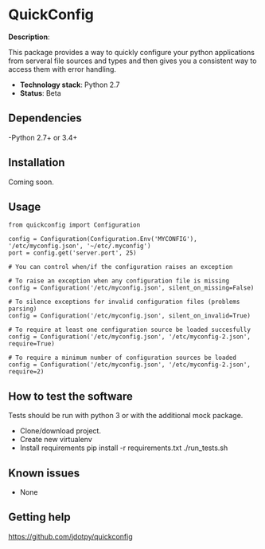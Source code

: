 # QuickConfig
 
**Description**: 

This package provides a way to quickly configure your python applications
from serveral file sources and types and then gives you a consistent way
to access them with error handling. 

  - **Technology stack**: Python 2.7
  - **Status**: Beta
 
## Dependencies

-Python 2.7+ or 3.4+
 
## Installation

Coming soon.
 
## Usage

	from quickconfig import Configuration

	config = Configuration(Configuration.Env('MYCONFIG'), '/etc/myconfig.json', '~/etc/.myconfig')
	port = config.get('server.port', 25)

	# You can control when/if the configuration raises an exception

	# To raise an exception when any configuration file is missing
	config = Configuration('/etc/myconfig.json', silent_on_missing=False)

	# To silence exceptions for invalid configuration files (problems parsing)
	config = Configuration('/etc/myconfig.json', silent_on_invalid=True)

	# To require at least one configuration source be loaded succesfully
	config = Configuration('/etc/myconfig.json', '/etc/myconfig-2.json', require=True)

	# To require a minimum number of configuration sources be loaded
	config = Configuration('/etc/myconfig.json', '/etc/myconfig-2.json', require=2)

## How to test the software

Tests should be run with python 3 or with the additional mock package.
 
* Clone/download project.
* Create new virtualenv
* Install requirements
	pip install -r requirements.txt
	./run_tests.sh
 
## Known issues

* None
 
## Getting help

https://github.com/jdotpy/quickconfig
